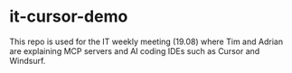# it-cursor-demo
This repo is used for the IT weekly meeting (19.08) where Tim and Adrian are explaining MCP servers and AI coding IDEs such as Cursor and Windsurf.
